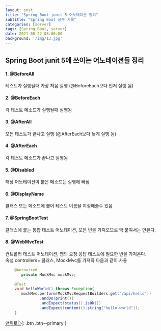 ```yaml
---
layout: post
title: "Spring Boot junit 5 어노테이션 정리"
subtitle: "Spring Boot 공부 기록"
categories: [server]
tags: [Spring Boot, server]
date: 2021-08-22 08:00:00
background: '/img/13.jpg'
---
```


## Spring Boot junit 5에 쓰이는 어노테이션들 정리 

#### 1. @BeforeAll 
 
 테스트가 실행될때 가장 처음 실행 (@BeforeEach보다 먼저 실행 됨)


#### 2. @BeforeEach
 
 각 테스트 메소드가 실행될때 실행됨


#### 3. @AfterAll
    
 모든 테스트가 끝나고 실행 (@AfterEach보다 늦게 실행 됨)


#### 4. @AfterEach

 각 테스트 메소드가 끝나고 실행됨


#### 5. @Disabled
 
 해당 어노테이션이 붙은 메소드는 실행에 빠짐


#### 6. @DisplayName
    
 클래스 또는 메소드에 붙어 테스트 이름을 지정해줄수 있음 


#### 7. @SpringBootTest
    
 클래스에 붙는 통합 테스트 어노테이션, 모든 빈을 가져오므로 막 붙여서는 안된다.


#### 8. @WebMvcTest
 
 컨트롤러 테스트 어노테이션, 웹의 요청 응답 테스트에 필요한 빈을 가져온다.   
 속성 controllers= 클래스, MockMvc를 가져와 다음과 같이 사용
 ``` java
     @Autowired
        private MockMvc mockMvc;
     
     @Test
     void helloWorld() throws Exception{
        mockMvc.perform(MockMvcRequestBuilders.get("/api/hello"))
                .andDo(print())
                .andExpect(status().isOk())
                .andExpect(content().string("hello-world"));
     }
 ```


[맨위로👆](#){: .btn .btn--primary }
